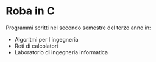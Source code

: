 # Roba in C
Programmi scritti nel secondo semestre del terzo anno in:
* Algoritmi per l'ingegneria
* Reti di calcolatori
* Laboratorio di ingegneria informatica

